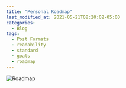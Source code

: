 ```yaml
---
title: "Personal Roadmap"
last_modified_at: 2021-05-21T08:20:02-05:00
categories:
  - Blog
tags:
  - Post Formats
  - readability
  - standard
  - goals
  - roadmap
---
```


![Roadmap](https://unsplash.com/photos/ECGv8s2IPG0 "Roadmap")
